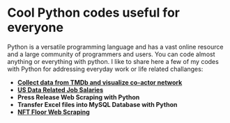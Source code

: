 
<h1> Cool Python codes useful for everyone</h1>
<p> Python is a versatile programming language and has a vast online resource and a large community of programmers and users. You can code almost anything or everything with python. I like to share here a few of my codes with Python for addressing everyday work or life related challanges:</p>
<ul>
  <li><a href='/Grpah_Network/README.md'><b>Collect data from TMDb and visualize co-actor network</b></a></li>
  <li><a href='/US_Data_Salaries/README.md'><b>US Data Related Job Salaries</b></a></li>
  <li><b>Press Release Web Scraping with Python</b></li>
  <li><b>Transfer Excel files into MySQL Database with Python</b></li>
  <li><a href='/NFT_Floor_price/README.md'><b>NFT Floor Web Scraping</b></a></li>
</ul> 
